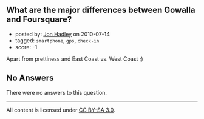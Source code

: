 ## What are the major differences between Gowalla and Foursquare?

- posted by: [Jon Hadley](https://stackexchange.com/users/-1/80-jon-hadley) on 2010-07-14
- tagged: `smartphone`, `gps`, `check-in`
- score: -1

<p>Apart from prettiness and East Coast vs. West Coast ;)</p>


## No Answers

There were no answers to this question.


---

All content is licensed under [CC BY-SA 3.0](https://creativecommons.org/licenses/by-sa/3.0/).
